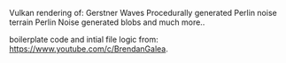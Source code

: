 Vulkan rendering of:
Gerstner Waves
Procedurally generated Perlin noise terrain
Perlin Noise generated blobs
and much more..

boilerplate code and intial file logic from: https://www.youtube.com/c/BrendanGalea.
